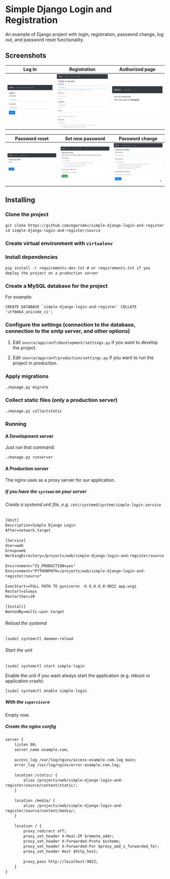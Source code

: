 # Simple Django Login and Registration

An example of Django project with login, registration, password change, log out, and password reset functionality.

## Screenshots

| Log In | Registration | Authorized page |
| -------|--------------|-----------------|
| <img src="./screenshots/login.png" width="200"> | <img src="./screenshots/register.png" width="200"> | <img src="./screenshots/authorized_page.png" width="200"> |

| Password reset | Set new password | Password change |
| ---------------|------------------|-----------------|
| <img src="./screenshots/password_reset.png" width="200"> | <img src="./screenshots/set_new_password.png" width="200"> | <img src="./screenshots/password_change.png" width="200"> |

## Installing

### Clone the project

```
git clone https://github.com/egorsmkv/simple-django-login-and-register
cd simple-django-login-and-register/source
```

### Create virtual environment with `virtualenv`

### Install dependencies

```
pip install -r requirements-dev.txt # or requirements.txt if you deploy the project on a production server
```

### Create a MySQL database for the project

For example:

```
CREATE DATABASE `simple-django-login-and-register` COLLATE 'utf8mb4_unicode_ci';
```

### Configure the settings (connection to the database, connection to the smtp server, and other options)

1. Edit `source/app/conf/development/settings.py` if you want to develop the project.

2. Edit `source/app/conf/production/settings.py` if you want to run the project in production.

### Apply migrations

```
./manage.py migrate
```

### Collect static files (only a production server)

```
./manage.py collectstatic
```

### Running

#### A Development server

Just run that command:

```
./manage.py runserver
```

#### A Production server

The nginx uses as a proxy server for our application.

##### If you have the `systemd` on your server

###### Create a systemd unit file, e.g. `/etc/systemd/system/simple-login.service`

```
[Unit]
Description=Simple Django Login
After=network.target

[Service]
User=web
Group=web
WorkingDirectory=/projects/web/simple-django-login-and-register/source

Environment="IS_PRODUCTION=yes"
Environment="PYTHONPATH=/projects/web/simple-django-login-and-register/source"

ExecStart=<FULL PATH TO gunicorn> -b 0.0.0.0:9022 app.wsgi
Restart=always
RestartSec=20

[Install]
WantedBy=multi-user.target
```

###### Reload the systemd

```
[sudo] systemctl daemon-reload
```

###### Start the unit

```
[sudo] systemctl start simple-login
```

Enable the unit if you want always start the application (e.g. reboot or application crash):

```
[sudo] systemctl enable simple-login
```

##### With the `supervisord`

Empty now.

##### Create the nginx config

```
server {
	listen 80;
	server_name example.com;

	access_log /var/log/nginx/access-example.com.log main;
	error_log /var/log/nginx/error-example.com.log;

	location /static/ {
		alias /projects/web/simple-django-login-and-register/source/content/static/;
	}

	location /media/ {
		alias /projects/web/simple-django-login-and-register/source/content/media/;
	}

	location / {
		proxy_redirect off;
		proxy_set_header X-Real-IP $remote_addr;
		proxy_set_header X-Forwarded-Proto $scheme;
		proxy_set_header X-Forwarded-For $proxy_add_x_forwarded_for;
		proxy_set_header Host $http_host;

		proxy_pass http://localhost:9022;
	}
}
```

